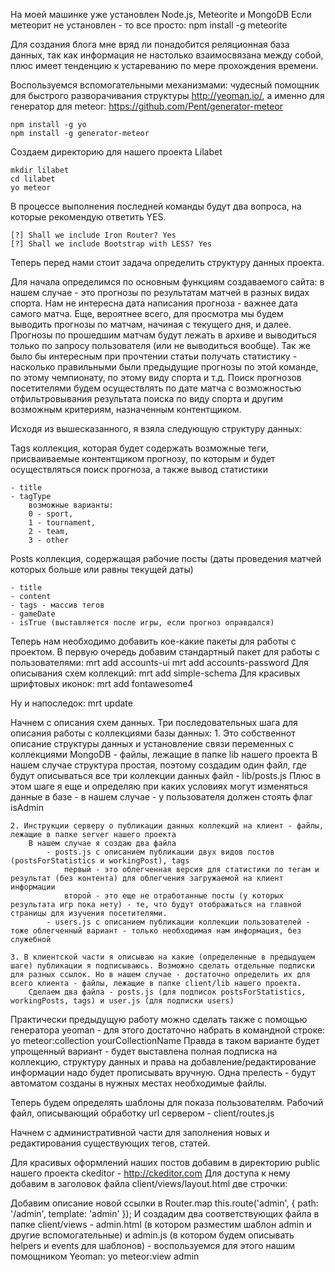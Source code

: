 На моей машинке уже установлен Node.js, Meteorite и MongoDB
Если метеорит не установлен - то все просто:
	npm install -g meteorite

Для создания блога мне вряд ли понадобится реляционная база данных, так как информация не настолько взаимосвязана между собой, плюс имеет тенденцию к устареванию по мере прохождения времени.

Воспользуемся вспомогательными механизмами: чудесный помощник для быстрого разворачивания структуры http://yeoman.io/, а именно для генератор для meteor: https://github.com/Pent/generator-meteor

	npm install -g yo
	npm install -g generator-meteor

Создаем директорию для нашего проекта Lilabet

	mkdir lilabet
	cd lilabet
	yo meteor

В процессе выполнения последней команды будут два вопроса, на которые рекомендую ответить YES.

	[?] Shall we include Iron Router? Yes
	[?] Shall we include Bootstrap with LESS? Yes


Теперь перед нами стоит задача определить структуру данных проекта.

Для начала определимся по основным функциям создаваемого сайта: в нашем случае - это прогнозы по результатам матчей в разных видах спорта.
Нам не интересна дата написания прогноза - важнее дата самого матча.
Еще, вероятнее всего, для просмотра мы будем выводить прогнозы по матчам, начиная с текущего дня, и далее. Прогнозы по прошедшим матчам будут лежать в архиве и выводиться только по запросу пользователя (или не выводиться вообще).
Так же было бы интересным при прочтении статьи получать статистику - насколько правильными были предыдущие прогнозы по этой команде, по этому чемпионату, по этому виду спорта и т.д.
Поиск прогнозов посетителями будем осуществлять по дате матча с возможностью отфильтровывания результата поиска по виду спорта и другим возможным критериям, назначенным контентщиком.

Исходя из вышесказанного, я взяла следующую структуру данных:

Tags
коллекция, которая будет содержать возможные теги, присваиваемые контентщиком прогнозу, по которым и будет осуществляться поиск прогноза, а также вывод статистики

	- title
	- tagType 
		возможные варианты:
		0 - sport,
		1 - tournament,
		2 - team,
		3 - other

Posts
коллекция, содержащая рабочие посты (даты проведения матчей которых больше или равны текущей даты)

	- title
	- content
	- tags - массив тегов
	- gameDate
	- isTrue (выставляется после игры, если прогноз оправдался)

Теперь нам необходимо добавить кое-какие пакеты для работы с проектом.
В первую очередь добавим стандартный пакет для работы с пользователями:
	mrt add accounts-ui
	mrt add accounts-password
Для описывания схем коллекций:
	mrt add simple-schema
Для красивых шрифтовых иконок:
	mrt add fontawesome4

Ну и напоследок:
	mrt update

Начнем с описания схем данных.
Три последовательных шага для описания работы с коллекциями базы данных:
	1. Это собственнот описание структуры данных и установление связи переменных с коллекциями MongoDB - файлы, лежащие в папке lib нашего проекта
		В нашем случае структура простая, поэтому создадим один файл, где будут описываться все три коллекции данных
		файл - lib/posts.js
		Плюс в этом шаге я еще и определяю при каких условиях могут изменяться данные в базе - в нашем случае - у пользователя должен стоять флаг isAdmin

	2. Инструкции серверу о публикации данных коллекций на клиент - файлы, лежащие в папке server нашего проекта
		В нашем случае я создаю два файла
			- posts.js с описанием публикации двух видов постов (postsForStatistics и workingPost), tags
				первый - это облегченная версия для статистики по тегам и результат (без контента) для облегчения загружаемой на клиент информации
				второй - это еще не отработанные посты (у которых результата игр пока нету) - те, что будут отображаться на главной страницы для изучения посетителями.
			- users.js с описанием публикации коллекции пользователей - тоже облегченный вариант - только необходимая нам информация, без служебной

	3. В клиентской части я описываю на какие (определенные в предыдущем шаге) публикации я подписываюсь. Возможно сделать отдельные подписки для разных ссылок. Но в нашем случае - достаточно определить их для всего клиента - файлы, лежащие в папке client/lib нашего проекта.
		Сделаем два файла - posts.js (для подписок postsForStatistics, workingPosts, tags) и user.js (для подписки users)

Практически предыдущую работу можно сделать также с помощью генератора yeoman - для этого достаточно набрать в командной строке:
	yo meteor:collection yourCollectionName
Правда в таком варианте будет упрощенный вариант - будет выставлена полная подписка на коллекцию, структуру данных и права на добавление/редактирование информации надо будет прописывать вручную. Одна прелесть - будут автоматом созданы в нужных местах необходимые файлы.

Теперь будем определять шаблоны для показа пользователям.
Рабочий файл, описывающий обработку url сервером - client/routes.js

Начнем с административной части для заполнения новых и редактирования существующих тегов, статей.

Для красивых оформлений наших постов добавим в директорию public нашего проекта ckeditor - http://ckeditor.com
Для доступа к нему добавим в заголовок файла client/views/layout.html две строчки:
	<script type="text/javascript" src="ckeditor/ckeditor.js"></script>
	<script type="text/javascript" src="ckeditor/adapters/jquery.js"></script>

Добавим описание новой ссылки в Router.map
	this.route('admin', {
	    path: '/admin',
	    template: 'admin'
	});
И создадим два соответствующих файла в папке client/views - admin.html (в котором разместим шаблон admin и другие вспомогательные) и admin.js (в котором будем описывать helpers и events для шаблонов) - воспользуемся для этого нашим помощником Yeoman:
	yo meteor:view admin

